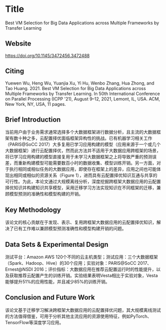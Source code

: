 # Title

<!-- 此部分是论文标题及其引用格式，建议使用latex格式 -->
Best VM Selection for Big Data Applications across Multiple Frameworks by Transfer Learning

## Website

https://doi.org/10.1145/3472456.3472488

## Citing

Yuewen Wu, Heng Wu, Yuanjia Xu, Yi Hu, Wenbo Zhang, Hua Zhong, and Tao Huang. 2021. Best VM Selection for Big Data Applications across Multiple Frameworks by Transfer Learning. In 50th International Conference on Parallel Processing (ICPP '21), August 9–12, 2021, Lemont, IL, USA. ACM, New York, NY, USA, 11 pages.

## Brief Introduction

<!-- 通过三五句话描述这篇文章，包括 1. 论文的应用场景；2. 论文克服已有方法的局限性；3. 论文主要的技术手段； 4. 论文的预期结果 -->
当前用户由于业务需求通常选择多个大数据框架进行数据分析，且主流的大数据框架有数十种之多，云配置择优面临框架异构性的挑战。已有机器学习相关工作（PARIS@SoCC 2017）大多复用已学习应用构建的模型（应用来源于一个或几个大数据框架）进行云配置择优，然而此方法并不适用于大数据应用跨框架的场景，将已学习应用构建的模型直接复用于未学习大数据框架之上将导致严重的预测误差，而重新构建模型可能需要数百小时的数据收集、模型训练开销。另一方面，对于执行相同或相似任务的大数据应用，即使存在框架上的差异，应用之间也可能体现出相同或相似的资源关系（Figure 1），进而具有云配置择优知识互通与共享的可行性。为此，本论文通过大规模离线分析，深度挖掘跨框架大数据应用的云配置择优知识并构建知识共享模型，采用迁移学习方法实现知识在不同框架的迁移，兼顾模型预测的准确性和模型构建的开销。

## Key Methodology

<!-- 分点写，论述论文中主要技术手段的实施过程 -->
该论文的核心贡献在于发现、表示、复用跨框架大数据应用的云配置择优知识，解决了已有工作难以兼顾模型预测准确性和模型构建开销的问题。


## Data Sets & Experimental Design

<!-- 撰写实验环境的设置，实验的对象，实验的比较方面，以及实验的结果（不要列举数据，要概括谈） -->
测试平台：Amazon AWS 120个不同的云主机类型；测试应用：三个大数据框架（Spark、Hadoop、Hive）的30个应用；实验对象：PARIS@SoCC 2017、Ernest@NSDI 2016；评价指标：大数据应用在推荐云配置运行时的性能提升，以及获取推荐云配置产生的训练开销。实验结果表明Vesta相比于实验对象，Vesta能够提升51%的应用性能，并且减少85%的训练开销。


## Conclusion and Future Work

<!-- 作者或者阅读者对本文工作的总结，以及未来可能的改进方向 -->
该论文基于迁移学习解决跨框架大数据应用的云配置择优问题，其大规模离线测试的方法值得借鉴，可用于分析其他主流应用的资源使用特征，例如PyTorch、TensorFlow等深度学习应用。
